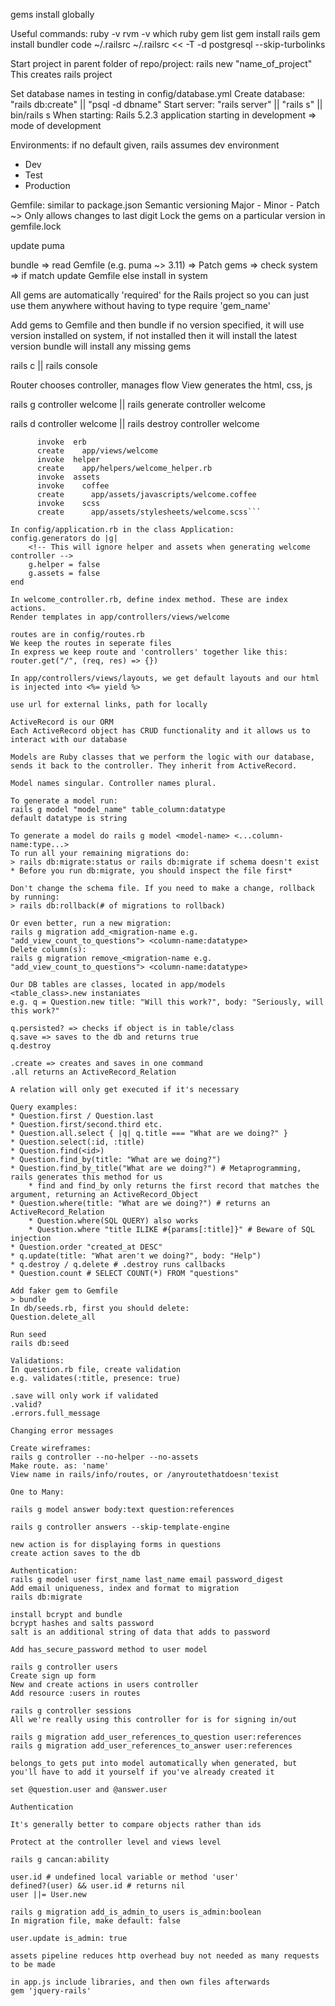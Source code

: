gems install globally

Useful commands:
ruby -v
rvm -v
which ruby
gem list
gem install rails
gem install bundler
code ~/.railsrc 
~/.railsrc << -T -d postgresql --skip-turbolinks

Start project in parent folder of repo/project:
rails new "name_of_project"
This creates rails project

Set database names in testing in config/database.yml
Create database: "rails db:create" || "psql -d dbname"
Start server: "rails server" || "rails s"  || bin/rails s
When starting: Rails 5.2.3 application starting in development => mode of development

Environments: if no default given, rails assumes dev environment
* Dev
* Test
* Production

Gemfile: similar to package.json
Semantic versioning
Major - Minor - Patch
~> Only allows changes to last digit
Lock the gems on a particular version in gemfile.lock

update puma 

bundle => read Gemfile (e.g. puma ~> 3.11) => Patch gems => 
check system => if match update Gemfile else install in system

All gems are automatically 'required' for the Rails project so you can just use them anywhere without having to type require 'gem_name'

Add gems to Gemfile and then bundle
if no version specified, it will use version installed on system, if not installed then it will install the latest version
bundle will install any missing gems

rails c || rails console 

Router chooses controller, manages flow
View generates the html, css, js

rails g controller welcome || rails generate controller welcome
<!-- rails g scaffold "model" attr:data_type -->
rails d controller welcome || rails destroy controller welcome

```create  app/controllers/welcome_controller.rb
      invoke  erb
      create    app/views/welcome
      invoke  helper
      create    app/helpers/welcome_helper.rb
      invoke  assets
      invoke    coffee
      create      app/assets/javascripts/welcome.coffee
      invoke    scss
      create      app/assets/stylesheets/welcome.scss```

In config/application.rb in the class Application:
config.generators do |g|
    <!-- This will ignore helper and assets when generating welcome controller -->
    g.helper = false
    g.assets = false
end

In welcome_controller.rb, define index method. These are index actions.
Render templates in app/controllers/views/welcome

routes are in config/routes.rb
We keep the routes in seperate files
In express we keep route and 'controllers' together like this:
router.get("/", (req, res) => {})

In app/controllers/views/layouts, we get default layouts and our html is injected into <%= yield %>

use url for external links, path for locally

ActiveRecord is our ORM
Each ActiveRecord object has CRUD functionality and it allows us to interact with our database

Models are Ruby classes that we perform the logic with our database, sends it back to the controller. They inherit from ActiveRecord.

Model names singular. Controller names plural.

To generate a model run:
rails g model "model_name" table_column:datatype 
default datatype is string

To generate a model do rails g model <model-name> <...column-name:type...>
To run all your remaining migrations do: 
> rails db:migrate:status or rails db:migrate if schema doesn't exist
* Before you run db:migrate, you should inspect the file first*

Don't change the schema file. If you need to make a change, rollback by running:
> rails db:rollback(# of migrations to rollback)

Or even better, run a new migration:
rails g migration add_<migration-name e.g. "add_view_count_to_questions"> <column-name:datatype>
Delete column(s):
rails g migration remove_<migration-name e.g. "add_view_count_to_questions"> <column-name:datatype>

Our DB tables are classes, located in app/models
<table_class>.new instaniates
e.g. q = Question.new title: "Will this work?", body: "Seriously, will this work?"

q.persisted? => checks if object is in table/class
q.save => saves to the db and returns true
q.destroy

.create => creates and saves in one command
.all returns an ActiveRecord_Relation

A relation will only get executed if it's necessary

Query examples:
* Question.first / Question.last
* Question.first/second.third etc.
* Question.all.select { |q| q.title === "What are we doing?" }
* Question.select(:id, :title)
* Question.find(<id>)
* Question.find_by(title: "What are we doing?")
* Question.find_by_title("What are we doing?") # Metaprogramming, rails generates this method for us
    * find and find_by only returns the first record that matches the argument, returning an ActiveRecord_Object
* Question.where(title: "What are we doing?") # returns an ActiveRecord_Relation
    * Question.where(SQL QUERY) also works
    * Question.where "title ILIKE #{params[:title]}" # Beware of SQL injection
* Question.order "created_at DESC"
* q.update(title: "What aren't we doing?", body: "Help")
* q.destroy / q.delete # .destroy runs callbacks
* Question.count # SELECT COUNT(*) FROM "questions"

Add faker gem to Gemfile
> bundle
In db/seeds.rb, first you should delete:
Question.delete_all

Run seed
rails db:seed

Validations:
In question.rb file, create validation
e.g. validates(:title, presence: true)

.save will only work if validated
.valid?
.errors.full_message

Changing error messages

Create wireframes:
rails g controller --no-helper --no-assets
Make route. as: 'name'
View name in rails/info/routes, or /anyroutethatdoesn'texist

One to Many: 

rails g model answer body:text question:references 

rails g controller answers --skip-template-engine

new action is for displaying forms in questions
create action saves to the db

Authentication:
rails g model user first_name last_name email password_digest
Add email uniqueness, index and format to migration
rails db:migrate

install bcrypt and bundle
bcrypt hashes and salts password
salt is an additional string of data that adds to password

Add has_secure_password method to user model

rails g controller users
Create sign up form
New and create actions in users controller
Add resource :users in routes

rails g controller sessions
All we're really using this controller for is for signing in/out

rails g migration add_user_references_to_question user:references
rails g migration add_user_references_to_answer user:references

belongs_to gets put into model automatically when generated, but you'll have to add it yourself if you've already created it 

set @question.user and @answer.user

Authentication

It's generally better to compare objects rather than ids

Protect at the controller level and views level

rails g cancan:ability

user.id # undefined local variable or method 'user' 
defined?(user) && user.id # returns nil
user ||= User.new 

rails g migration add_is_admin_to_users is_admin:boolean
In migration file, make default: false

user.update is_admin: true

assets pipeline reduces http overhead buy not needed as many requests to be made

in app.js include libraries, and then own files afterwards
gem 'jquery-rails'